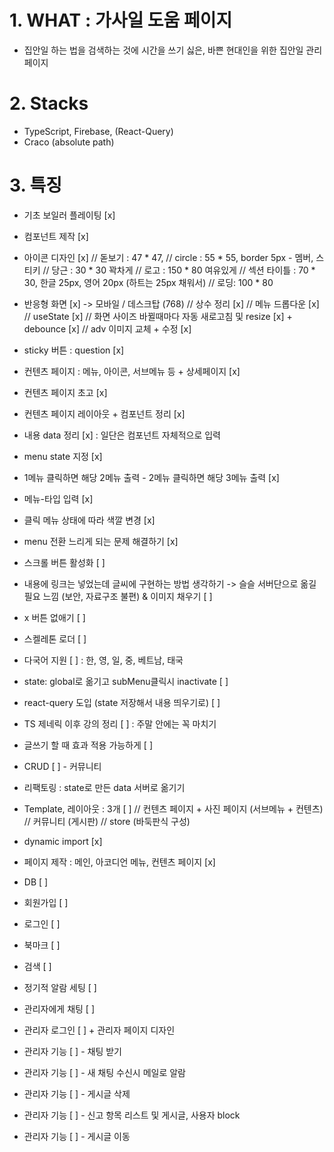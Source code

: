 # 1. WHAT : 가사일 도움 페이지
- 집안일 하는 법을 검색하는 것에 시간을 쓰기 싫은, 바쁜 현대인을 위한 집안일 관리 페이지

# 2. Stacks
- TypeScript, Firebase, (React-Query)
- Craco (absolute path)

# 3. 특징
- 기초 보일러 플레이팅 [x]
- 컴포넌트 제작 [x]
- 아이콘 디자인 [x]
// 돋보기 : 47 * 47, 
// circle : 55 * 55, border 5px - 멤버, 스티키
// 당근 : 30 * 30 꽉차게
// 로고 : 150 * 80 여유있게
// 섹션 타이틀 : 70 * 30, 한글 25px, 영어 20px (하트는 25px 채워서)
// 로딩: 100 * 80

- 반응형 화면 [x] -> 모바일 / 데스크탑 (768)
// 상수 정리 [x]
// 메뉴 드롭다운 [x]
// useState [x]
// 화면 사이즈 바뀔때마다 자동 새로고침 및 resize [x] + debounce [x]
// adv 이미지 교체 + 수정 [x]

- sticky 버튼 : question [x]
- 컨텐츠 페이지 : 메뉴, 아이콘, 서브메뉴 등 + 상세페이지 [x]
- 컨텐츠 페이지 초고 [x]
- 컨텐츠 페이지 레이아웃 + 컴포넌트 정리 [x]
- 내용 data 정리 [x] : 일단은 컴포넌트 자체적으로 입력
- menu state 지정 [x]
- 1메뉴 클릭하면 해당 2메뉴 출력 - 2메뉴 클릭하면 해당 3메뉴 출력 [x]
- 메뉴-타입 입력 [x]
- 클릭 메뉴 상태에 따라 색깔 변경 [x]
- menu 전환 느리게 되는 문제 해결하기 [x]


- 스크롤 버튼 활성화 [ ]
- 내용에 링크는 넣었는데 글씨에 구현하는 방법 생각하기 -> 슬슬 서버단으로 옮길 필요 느낌 (보안, 자료구조 불편) & 이미지 채우기 [ ] 


- x 버튼 없애기 [ ]
- 스켈레톤 로더 [ ]
- 다국어 지원 [ ] : 한, 영, 일, 중, 베트남, 태국

- state: global로 옮기고 subMenu클릭시 inactivate [ ]
- react-query 도입 (state 저장해서 내용 띄우기로) [ ]

- TS 제네릭 이후 강의 정리 [ ] : 주말 안에는 꼭 마치기


- 글쓰기 할 때 효과 적용 가능하게 [ ]
- CRUD [ ] - 커뮤니티

- 리팩토링 : state로 만든 data 서버로 옮기기

- Template, 레이아웃 : 3개 [ ]
// 컨텐츠 페이지 + 사진 페이지 (서브메뉴 + 컨텐츠)
// 커뮤니티 (게시판)
// store (바둑판식 구성)

- dynamic import [x]
- 페이지 제작 : 메인, 아코디언 메뉴, 컨텐츠 페이지 [x]

- DB [ ]
- 회원가입 [ ]
- 로그인 [ ]
- 북마크 [ ]
- 검색 [ ]
- 정기적 알람 세팅 [ ]
- 관리자에게 채팅 [ ]

- 관리자 로그인 [ ] + 관리자 페이지 디자인 
- 관리자 기능 [ ] - 채팅 받기
- 관리자 기능 [ ] - 새 채팅 수신시 메일로 알람
- 관리자 기능 [ ] - 게시글 삭제
- 관리자 기능 [ ] - 신고 항목 리스트 및 게시글, 사용자 block
- 관리자 기능 [ ] - 게시글 이동

